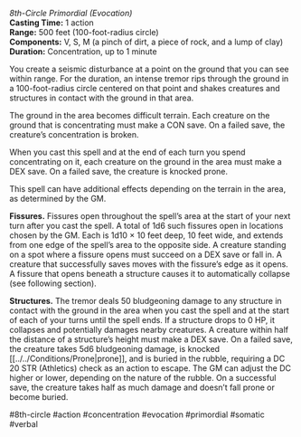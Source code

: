 *8th-Circle Primordial (Evocation)*  
**Casting Time:** 1 action  
**Range:** 500 feet (100-foot-radius circle)  
**Components:** V, S, M (a pinch of dirt, a piece of rock, and a lump of clay)  
**Duration:** Concentration, up to 1 minute

You create a seismic disturbance at a point on the ground that you can see within range. For the duration, an intense tremor rips through the ground in a 100-foot-radius circle centered on that point and shakes creatures and structures in contact with the ground in that area.

The ground in the area becomes difficult terrain. Each creature on the ground that is concentrating must make a CON save. On a failed save, the creature’s concentration is broken.

When you cast this spell and at the end of each turn you spend concentrating on it, each creature on the ground in the area must make a DEX save. On a failed save, the creature is knocked prone.

This spell can have additional effects depending on the terrain in the area, as determined by the GM.

**Fissures.** Fissures open throughout the spell’s area at the start of your next turn after you cast the spell. A total of 1d6 such fissures open in locations chosen by the GM. Each is 1d10 × 10 feet deep, 10 feet wide, and extends from one edge of the spell’s area to the opposite side. A creature standing on a spot where a fissure opens must succeed on a DEX save or fall in. A creature that successfully saves moves with the fissure’s edge as it opens. A fissure that opens beneath a structure causes it to automatically collapse (see following section).

**Structures.** The tremor deals 50 bludgeoning damage to any structure in contact with the ground in the area when you cast the spell and at the start of each of your turns until the spell ends. If a structure drops to 0 HP, it collapses and potentially damages nearby creatures. A creature within half the distance of a structure’s height must make a DEX save. On a failed save, the creature takes 5d6 bludgeoning damage, is knocked [[../../Conditions/Prone|prone]], and is buried in the rubble, requiring a DC 20 STR (Athletics) check as an action to escape. The GM can adjust the DC higher or lower, depending on the nature of the rubble. On a successful save, the creature takes half as much damage and doesn’t fall prone or become buried.

#8th-circle #action #concentration #evocation #primordial #somatic #verbal
